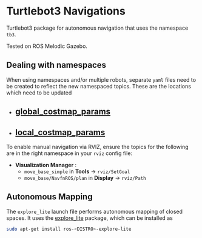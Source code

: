 # Turtlebot3 Navigations

Turtlebot3 package for autonomous navigation that uses the namespace `tb3`.

Tested on ROS Melodic Gazebo.


## Dealing with namespaces
When using namespaces and/or multiple robots, separate `yaml` files need to be created to reflect the new namespaced topics. These are the locations which need to be updated

- [**global_costmap_params**](./param/global_costmap_params.yaml)
  - 
- [**local_costmap_params**](./param/global_costmap_params.yaml)
  - 

To enable manual navigation via RVIZ, ensure the topics for the following are in the right namespace in your `rviz` config file:
- **Visualization Manager** :
  - `move_base_simple` in **Tools** -> `rviz/SetGoal`
  - `move_base/NavfnROS/plan` in **Display** -> `rviz/Path`

## Autonomous Mapping
The `explore_lite` launch file performs autonomous mapping of closed spaces. It uses the [explore_lite](http://wiki.ros.org/explore_lite) package, which can be installed as

```bash
sudo apt-get install ros-<DISTRO>-explore-lite
```